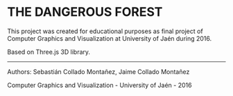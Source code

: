 
# THE DANGEROUS FOREST

This project was created for educational purposes as final project of Computer Graphics and Visualization at University of Jaén during 2016.

Based on Three.js 3D library.

- - -

Authors: Sebastián Collado Montañez, Jaime Collado Montañez

Computer Graphics and Visualization - University of Jaén - 2016
